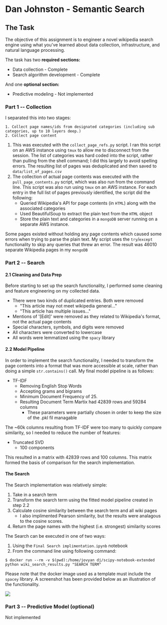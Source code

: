 # Dan Johnston - Semantic Search

## The Task
The objective of this assignment is to engineer a novel wikipedia search engine using what you've learned about data collection, infrastructure, and natural language processing.

The task has two **required sections:**
- Data collection - Complete
- Search algorithm development - Complete

And one **optional section:** 
  - Predictive modeling - Not implemented

### Part 1 -- Collection 

I separated this into two stages:

	1. Collect page names/ids from designated categories (including sub categories, up to 10 layers deep.)
	2. Collect page content

1. This was executed with the `collect_page_refs.py` script. I ran this script on an AWS instance using `tmux` to allow me to disconnect from the session. The list of categories was hard coded into the script, rather than pulling from the shell command; I did this largely to avoid spelling errors. The resulting list of pages was deduplicated and then saved to `data/list_of_pages.csv`
1. The collection of actual page contents was executed with the `pull_page_contents.py` script, which was also run from the command line. This script was also run using `tmux` on an AWS instance. For each entry in the full list of pages previously identified, the script did the following:
	* Queried Wikipedia's API for page contents (in `HTML`) along with the associated categories
	* Used BeautifulSoup to extract the plain text from the `HTML` object
	* Store the plain text and categories in a `mongoDB` server running on a separate AWS instance. 
	
Some pages existed without holding any page contents which caused some errors when trying to parse the plain text. My script uses the `try`/`except` functionality to skip any queries that threw an error. The result was 46010 separate Wikipedia pages in my `mongoDB`
	

### Part 2 -- Search

#### 2.1 Cleaning and Data Prep

Before starting to set up the search functionality, I performed some cleaning and feature engineering on my collected data. 

* There were two kinds of duplicated entries. Both were removed 
	* "This article may not meet wikipedia general..."
	* "This article has multiple issues..."
* Mentions of '[Edit]' were removed as they related to Wikipedia's format, not the actual page contents
* Special characters, symbols, and digits were removed
* All characters were converted to lowercase
* All words were lemmatized using the `spacy` library

#### 2.2 Model Pipeline

In order to implement the search functionality, I needed to transform the page contents into a format that was more accessible at scale, rather than doing a simple `str.contains()` call. My final model pipeline is as follows:

* TF-IDF
	* Removing English Stop Words
	* Accepting grams and bigrams
	* Minimum Document Frequency of 25. 
	* Resulting Document Term Martix had 42839 rows and 59284 columns
		* These parameters were partially chosen in order to keep the size of the .pkl fil managable

The ~60k columns resulting from TF-IDF were too many to quickly compare similarity, so I needed to reduce the number of features:

* Truncated SVD 
	*	100 components
	
This resulted in a matrix with 42839 rows and 100 columns. This matrix formed the basis of comparison for the search implementation.

	
#### The Search

The Search implementation was relatively simple:

1. Take in a search term
1. Transform the search term using the fitted model pipeline created in step 2.2
1. Calculate cosine similarity between the search term and all wiki pages
	* I also implimented Pearson similarity, but the results were analagous to the cosine scores.
1. Return the page names with the highest (i.e. strongest) similarity scores

The Search can be executed in one of two ways:
1. Using the `Final Search implimentation.ipynb` notebook
2. From the command line using following command: 
```
$ docker run --rm -v $(pwd):/home/jovyan dj/scipy-notebook-extended python wiki_search_results.py "SEARCH TERM"
```

Please note that the docker image used as a template must include the `spacey` library. A screenshot has been provided below as an illustration of the functionality.

<img src='https://git.generalassemb.ly/raw/dannyboyjohnston/semantic_search/master/assets/semantic_search_command_line_example.png'>

### Part 3 -- Predictive Model (optional)

Not implemented